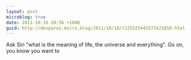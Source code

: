 ```yaml
---
layout: post
microblog: true
date: 2011-10-16 20:56 +1000
guid: http://desparoz.micro.blog/2011/10/16/t125525441573421058.html
---
```

Ask Siri "what is the meaning of life, the universe and everything". Go on, you know you want to
